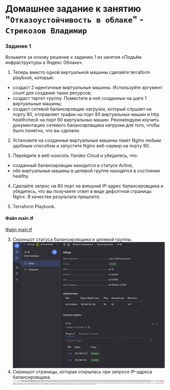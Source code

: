 # Домашнее задание к занятию "`Отказоустойчивость в облаке`" - `Стрекозов Владимир`

### Задание 1
Возьмите за основу решение к заданию 1 из занятия «Подъём инфраструктуры в Яндекс Облаке».

1. Теперь вместо одной виртуальной машины сделайте terraform playbook, который:
* создаст 2 идентичные виртуальные машины. Используйте аргумент count для создания таких ресурсов;
* создаст таргет-группу. Поместите в неё созданные на шаге 1 виртуальные машины;
* создаст сетевой балансировщик нагрузки, который слушает на порту 80, отправляет трафик на порт 80 виртуальных машин и http healthcheck на порт 80 виртуальных машин.
Рекомендуем изучить документацию сетевого балансировщика нагрузки для того, чтобы было понятно, что вы сделали.

2. Установите на созданные виртуальные машины пакет Nginx любым удобным способом и запустите Nginx веб-сервер на порту 80.

3. Перейдите в веб-консоль Yandex Cloud и убедитесь, что:

* созданный балансировщик находится в статусе Active,
* обе виртуальные машины в целевой группе находятся в состоянии healthy.
4. Сделайте запрос на 80 порт на внешний IP-адрес балансировщика и убедитесь, что вы получаете ответ в виде дефолтной страницы Nginx.
В качестве результата пришлите:

1. Terraform Playbook.
#### Файл main.tf
[Файл main.tf](https://github.com/Svalker1989/Otkazoystichivost_v_oblake/blob/main/main.tf)

3. Скриншот статуса балансировщика и целевой группы.
![](https://github.com/Svalker1989/Otkazoystichivost_v_oblake/blob/main/Z1.PNG)
4. Скриншот страницы, которая открылась при запросе IP-адреса балансировщика.
![](https://github.com/Svalker1989/Otkazoystichivost_v_oblake/blob/main/Z1_2.PNG)
